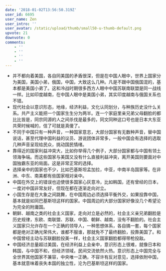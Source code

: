 ```yaml
---
date: '2018-01-02T13:56:50.319Z'
user_id: 6695
user_name: Zen
user_intro: ''
user_avatar: /static/upload/thumb/small50-u-thumb-default.png
upvote: 21
downvote: 0
comments:
    - ''
    - ''
    - ''
    - ''
---
```


*   并不都向着美国，各自同美国的矛盾很深，但是在中国人眼中，世界上国家分为美国，美国小弟，俄国，中国，大致这么几种。凡是不跟中国俄国混的，基本都是美国小弟了。这和冷战时期很多西方人眼中中国苏联南联盟是同一战线一样。比如印度越南，在中国人眼中是美国小弟，其实印度越南与俄国关系也不错。
*   现代社会以意识形态，地缘，经济利益，文化认同划分，与种族历史没什么关系。共产主义能把一个国家生生分为两半。连一个家庭里亲兄弟父母翻脸的都比比皆是，同宗同源的人之间杀伐是最多的，同文同种这口号也是日本大东亚共荣时候喊的，信了可就是真傻了。
*   不同于中国只有一种声音，一种国家意志，大部分国家有无数种声音，替中国说话，甚至代理中国利益的议员、游说团体非常多，一般中国会有选择的选取几种声音呈现给民众，挑动国民情绪。
*   靠得近的国家利益冲突大，比如你举得几个例子，大部分国家都与中国有领土领海争端。而这些国家与美国又没有什么直接利益冲突，离开美国则要面对中国独霸东亚的局面。这是非常正常的选择。
*   选择亲中的国家也不少，比如巴基斯坦孟加拉，中亚，中南半岛国家等。在非洲、中东、南美都有些国家相对亲中。
*   中国在外交上的错误也迫使很多国家心灰意冷，比如韩国，还有曾经的日本，一度对中国非常友好，但现在都在逐渐走向对立。
*   小国生存是在大象之间跳舞，在中国周边必须选择平衡外交，如果投靠中国，基本就是如同巴基斯坦这样的国家。中国周边的大部分国家好像没几个希望沦为完全的附庸国。
*   朝鲜、越南之类的社会主义国家，走向对立是必然的，社会主义亲兄弟翻脸是历史规律，东欧、南联盟、苏联、中国、朝鲜、越南，没有不翻脸的。社会主义国家只允许存在一个正确的领导人，一种思想体系，各自搞一套，每个国家都是绝对正确光荣伟大，谁都不服谁，那就免不了最终翻脸，投靠美国了。和中国曾经主动与苏联翻脸投美一样，社会主义国家翻脸都得带枪投敌。
*   中国经济总量超过美国，在经济利益上会亲中，意识形态上很难，就像日本和韩国，与中国不和，但经济领域，民间交流依然火热。意识形态上中国完全与全世界其他国家不兼容，中央唯一正确，不容许有反对意见，选择依附中国，基本就意味着丧失本国的独立性，沦为巴基斯坦这样的国家。
